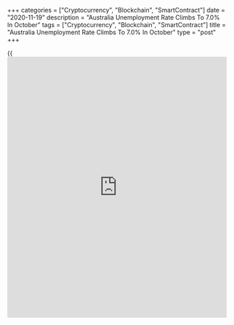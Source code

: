 +++
categories = ["Cryptocurrency", "Blockchain", "SmartContract"]
date = "2020-11-19"
description = "Australia Unemployment Rate Climbs To 7.0% In October"
tags = ["Cryptocurrency", "Blockchain", "SmartContract"]
title = "Australia Unemployment Rate Climbs To 7.0% In October"
type = "post"
+++

{{<iframe id="large-banner" src="https://www.bounty.group/#slide=28.0" width="100%" height="600" scrolling="no" style="border: 0px solid rgb(216, 221, 230); border-radius: 3px;">}}

The jobless rate in Australia came in at a seasonally adjusted 7.0
percent in October, the Australian Bureau of Statistics said on
Thursday.

That was below expectations for 7.2 percent and was up from 6.9 percent
in September.

The Australian [economy][1] added 178,800 jobs last month for a total of
12,773,900 - far surpassing expectations for the loss of 30,000 jobs
after shedding 29,500 jobs in the previous month.

Over the year to October, employment fell 1.0 percent or 132,300 people.

The participation rate jumped to 65.8 percent, beating forecasts for
64.7 percent and up from 64.8 percent a month earlier.

Unemployment increased by 25,500 to 960,900 people (and increased by
238,900 over the year to October 2020). The youth unemployment rate
increased 1.0 pts to 15.6 percent (and increased by 3.1 pts over the
year to October 2020).

Full-time employment increased by 97,000 to 8,643,700 people, and part-
time employment increased by 81,800 to 4,130,200 people. Full-time
employment decreased by 186,800 people and part-time employment
increased by 54,500 people. Part-time employment over the past 12
months, increased 0.8 percentage points to 32.3 percent.

Monthly hours worked in all jobs increased by 20.6 million hours (1.2
percent) to 1,711 million hours. They were down 3.4 percent over the
year, which is larger than the 1.0 percent decrease in employed people.

The underemployment rate decreased by 1.0 pts to 10.4 percent (1.9 pts
higher than a year ago), while the underutilization rate decreased by
0.9 pts to 17.4 percent.

For comments and feedback [contact](https://www.playgroundfx.com/contact/): editorial@rtt[news](https://www.letsplayfx.com/blog/forex-news-website/).com

[Economic News][1]

 **What parts of the world are seeing the best (and worst) economic
performances lately? Click[here][2] to check out our [Econ Scorecard][2]
and find out! See up-to-the-moment [ranking](https://www.playgroundfx.com/blog/crypto-exchange-ranking/)s for the best and worst
performers in [GDP][3], [unemployment rate][4], [inflation][5] and much
more.**

   1. www.rtt[news](https://www.letsplayfx.com/blog/forex-news-website/).com/Content/EconomicNews.aspx
   2. www.rtt[news](https://www.letsplayfx.com/blog/forex-news-website/).com/economic-scorecard/world-rank/industrial-production/highest-performance.aspx
   3. www.rtt[news](https://www.letsplayfx.com/blog/forex-news-website/).com/economic-scorecard/world-rank/GDP/highest-performance.aspx
   4. www.rtt[news](https://www.letsplayfx.com/blog/forex-news-website/).com/economic-scorecard/world-rank/unemployment-rate/lowest-performance.aspx
   5. www.rtt[news](https://www.letsplayfx.com/blog/forex-news-website/).com/economic-scorecard/world-rank/CPI/highest-performance.aspx